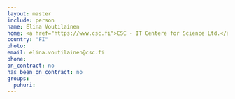 ```yaml
---
layout: master
include: person
name: Elina Voutilainen
home: <a href="https://www.csc.fi">CSC - IT Centere for Science Ltd.</a>
country: "FI"
photo:
email: elina.voutilainen@csc.fi
phone:
on_contract: no
has_been_on_contract: no
groups:
  puhuri:
---
```


